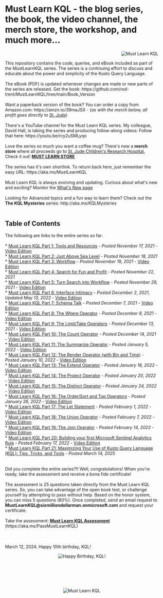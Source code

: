 # Must Learn KQL - the blog series, the book, the video channel, the merch store, the workshop, and much more...<br>
<p align="right"><img src="https://github.com/rod-trent/MustLearnKQL/blob/main/Series_Images/MustLearnKQLBannerSmallSmall.png" alt="Must Learn KQL"></center></p>
This repository contains the code, queries, and eBook included as part of the MustLearnKQL series. The series is a continuing effort to discuss and educate about the power and simplicity of the Kusto Query Language.<br><br>
The eBook (PDF) is updated whenever changes are made or new parts of the series are released. Get the book: https://github.com/rod-trent/MustLearnKQL/tree/main/Book_Version
<br><br>
Want a paperback version of the book? You can order a copy from Amazon.com: https://amzn.to/39maJSX - (<i>as with the merch below, all profit goes directly to <a href="https://www.stjude.org/" target="_blank">St. Jude</a></i>)
<br><br>
There's a YouTube channel for the Must Learn KQL series. My colleague, David Hall, is taking the series and producing follow-along videos: Follow that here: https://youtu.be/rcy2uSMLyqo  
<br><br>
Love the series so much you want a coffee mug? There's now a <b>merch store</b> where all proceeds go to <a href="https://www.stjude.org/" target="_blank">St. Jude Children's Research Hospital.</a> Check it out! <b><a href="https://must-learn-kql.creator-spring.com" target="_blank">MUST LEARN STORE</a></b>
<br><br>
The series has it's own shortlink. To return back here, just remember the easy URL:  https://aka.ms/MustLearnKQL
<br><br>
Must Learn KQL is always evolving and updating. Curious about what's new and exciting? Monitor the <a href="https://github.com/rod-trent/MustLearnKQL/blob/main/WhatsNew.md" target="_blank">What's New page</a>
<br><br>
Looking for Advanced topics and a fun way to learn them? Check out the <b>The KQL Mysteries</b> series: http://aka.ms/KQLMysteries
<br><br>
<b><h2>Table of Contents</h2></b>
The following are links to the entire series so far:
<br><br>
* <a href="https://rodtrent.substack.com/p/must-learn-kql-part-1-tools-and-resources" target="_blank">Must Learn KQL Part 1: Tools and Resources</a> - <i>Posted November 17, 2021</i> - <a href="https://youtu.be/rcy2uSMLyqo" target="_blank">Video Edition</a><br>
* <a href="https://rodtrent.substack.com/p/must-learn-kql-part-2-just-above" target="_blank">Must Learn KQL Part 2: Just Above Sea Level</a> - <i>Posted November 18, 2021</i><br>
* <a href="https://rodtrent.substack.com/p/must-learn-kql-part-3-workflow" target="_blank">Must Learn KQL Part 3: Workflow</a> - <i>Posted November 19, 2021</i> - <a href="https://youtu.be/Ga9ZABXtYWM" target="_blank">Video Edition</a><br>
* <a href="https://rodtrent.substack.com/p/must-learn-kql-part-4-search-for" target="_blank">Must Learn KQL Part 4: Search for Fun and Profit</a> - <i>Posted November 22, 2021</i><br>
* <a href="https://rodtrent.substack.com/p/must-learn-kql-part-5-turn-search" target="_blank">Must Learn KQL Part 5: Turn Search into Workflow</a> - <i>Posted November 29, 2021</i> - <a href="https://youtu.be/uugHEu4v0bw" target="_blank">Video Edition</a><br>
* <a href="https://rodtrent.substack.com/p/must-learn-kql-part-6-interface-intimacy" target="_blank">Must Learn KQL Part 6: Interface Intimacy</a> - <i>Posted December 2, 2021, Updated May 13, 2022</i> - <a href="https://youtu.be/h18G8s1biXA" target="_blank">Video Edition</a><br>
* <a href="https://rodtrent.substack.com/p/must-learn-kql-part-7-schema-talk" target="_blank">Must Learn KQL Part 7: Schema Talk</a> - <i>Posted December 7, 2021</i> - <a href="https://youtu.be/VdjVv63n3Vc" target="_blank">Video Edition</a><br>
* <a href="https://rodtrent.substack.com/p/must-learn-kql-part-8-the-where-operator" target="_blank">Must Learn KQL Part 8: The Where Operator</a> - <i>Posted December 8, 2021</i> - <a href="https://youtu.be/dBmCNXgpjWM" target="_blank">Video Edition</a><br>
* <a href="https://rodtrent.substack.com/p/must-learn-kql-part-9-the-limit-and" target="_blank">Must Learn KQL Part 9: The Limit/Take Operators</a> - <i>Posted December 13, 2021</i> - <a href="https://youtu.be/CJT-cR1Lfzo" target="_blank">Video Edition</a><br>
* <a href="https://rodtrent.substack.com/p/must-learn-kql-part-10-the-count" target="_blank">Must Learn KQL Part 10: The Count Operator</a> - <i>Posted December 14, 2021</i> - <a href="https://youtu.be/Cc7CcTXok2s" target="_blank">Video Edition</a><br>
* <a href="https://rodtrent.substack.com/p/must-learn-kql-part-11-the-summarize" target="_blank">Must Learn KQL Part 11: The Summarize Operator</a> - <i>Posted January 5, 2022</i> - <a href="https://youtu.be/J3GJ81KsjHQ" target="_blank">Video Edition</a><br>
* <a href="https://rodtrent.substack.com/p/must-learn-kql-part-12-the-render" target="_blank">Must Learn KQL Part 12: The Render Operator (with Bin and Time)</a> - <i>Posted January 10, 2022</i> - <a href="https://youtu.be/yY3IMWRwOmM" target="_blank">Video Edition</a><br>
* <a href="https://rodtrent.substack.com/p/must-learn-kql-part-13-the-extend" target="_blank">Must Learn KQL Part 13: The Extend Operator</a> - <i>Posted January 18, 2022</i> - <a href="https://youtu.be/W4v1u7enWHc" target="_blank">Video Edition</a><br>
* <a href="https://rodtrent.substack.com/p/must-learn-kql-part-14-the-project" target="_blank">Must Learn KQL Part 14: The Project Operator</a> - <i>Posted January 20, 2022</i> - <a href="https://www.youtube.com/watch?v=KYxxW82FAyA" target="_blank">Video Edition</a><br>
* <a href="https://rodtrent.substack.com/p/must-learn-kql-part-15-the-distinct" target="_blank">Must Learn KQL Part 15: The Distinct Operator</a> - <i>Posted January 24, 2022</i> - <a href="https://youtu.be/6rsM-XuBDDI" target="_blank">Video Edition</a><br>
* <a href="https://rodtrent.substack.com/p/must-learn-kql-part-16-the-ordersort" target="_blank">Must Learn KQL Part 16: The Order/Sort and Top Operators</a> - <i>Posted January 26, 2022</i> - <a href="https://youtu.be/HtBZBBNzPsE" target="_blank">Video Edition</a><br>
* <a href="https://rodtrent.substack.com/p/must-learn-kql-part-17-the-let-statement" target="_blank">Must Learn KQL Part 17: The Let Statement</a> - <i>Posted February 1, 2022</i> - <a href="https://youtu.be/P9AJZ-f1MNA" target="_blank">Video Edition</a><br>
* <a href="https://rodtrent.substack.com/p/must-learn-kql-part-18-the-union" target="_blank">Must Learn KQL Part 18: The Union Operator</a> - <i>Posted February 7, 2022</i> - <a href="https://youtu.be/kZCFiK5o58w" target="_blank">Video Edition</a><br> 
* <a href="https://rodtrent.substack.com/p/must-learn-kql-part-19-the-join-operator" target="_blank">Must Learn KQL Part 19: The Join Operator</a> - <i>Posted February 14, 2022</i> - <a href="https://youtu.be/kZCFiK5o58w" target="_blank">Video Edition</a><br> 
* <a href="https://rodtrent.substack.com/p/must-learn-kql-part-20-building-your" target="_blank">Must Learn KQL Part 20: Building your first Microsoft Sentinel Analytics Rule</a> - <i>Posted February 17, 2022</i> - <a href="https://youtu.be/cu-xw2_77qo" target="_blank">Video Edition</a><br>
* <a href="https://rodtrent.substack.com/p/must-learn-kql-part-20-building-your" target="_blank">Must Learn KQL Part 21: Maximizing Your Use of Kusto Query Language (KQL): Tips, Tricks, and Tools</a> - <i>Posted March 14, 2025</i> <br>
<br><br>
Did you complete the entire series?!! Well, congratulations! When you're ready, take the assessment and receive a bona fide certificate!
<br><br>
The assessment is 25 questions taken directly from the Must Learn KQL series. So, you can take advantage of the open book test, or challenge yourself by attempting to pass without help. Based on the honor system, you can miss 5 questions (80%). Once completed, send an email request to <b>MustLearnKQL@sixmilliondollarman.onmicrosoft.com</b> and request your certificate.
<br><br>
Take the assessment: <b><a href="https://forms.office.com/r/6MN69VXLUq" target="_blank">Must Learn KQL Assessment</a></b> (https://aka.ms/PassMustLearnKQL)
<br><br>
<br><br>
March 12, 2024. Happy 10th birthday, KQL!
<p align="center"><img src="https://github.com/rod-trent/MustLearnKQL/blob/main/Series_Images/kqlbdaysmall.jpeg" alt="Happy Birthday, KQL!"></center></p>
<br><br>
<br><br>
<p align="center"><img src="https://github.com/rod-trent/MustLearnKQL/blob/main/Series_Images/MustLearnKQLBannerMissionSmall.png" alt="Must Learn KQL"></center></p>
